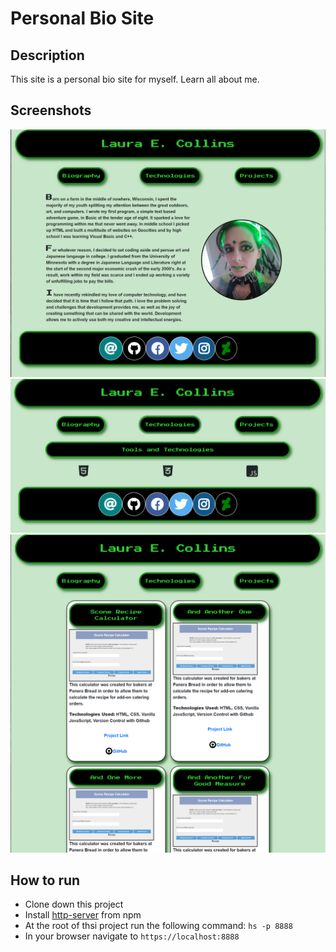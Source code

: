 # Personal Bio Site

## Description
This site is a personal bio site for myself. Learn all about me.

## Screenshots
![Main view of page](https://raw.githubusercontent.com/LaCollins/personal-bio-site/master/screenshots/mainview.PNG)
![View of Tools and Technologies](https://raw.githubusercontent.com/LaCollins/personal-bio-site/master/screenshots/toolsandtech.PNG)
![View of projects](https://raw.githubusercontent.com/LaCollins/personal-bio-site/master/screenshots/projects.PNG)

## How to run
* Clone down this project
* Install [http-server](https://www.npmjs.com/package/http-server) from npm
* At the root of thsi project run the following command: `hs -p 8888`
* In your browser navigate to `https://localhost:8888`